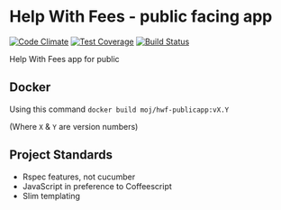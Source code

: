 # Help With Fees - public facing app
[![Code Climate](https://codeclimate.com/github/ministryofjustice/hwf-publicapp/badges/gpa.svg)](https://codeclimate.com/github/ministryofjustice/hwf-publicapp) [![Test Coverage](https://codeclimate.com/github/ministryofjustice/hwf-publicapp/badges/coverage.svg)](https://codeclimate.com/github/ministryofjustice/hwf-publicapp) [![Build Status](https://travis-ci.org/ministryofjustice/hwf-publicapp.svg?branch=master)](https://travis-ci.org/ministryofjustice/hwf-publicapp)

Help With Fees app for public

## Docker

Using this command `docker build moj/hwf-publicapp:vX.Y`

(Where `X` & `Y` are version numbers)


## Project Standards 
* Rspec features, not cucumber
* JavaScript in preference to Coffeescript
* Slim templating
